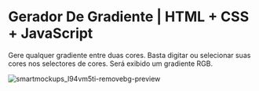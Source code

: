 # Gerador De Gradiente | HTML + CSS + JavaScript
Gere qualquer gradiente entre duas cores. Basta digitar ou selecionar suas cores nos selectores de cores. Será exibido um gradiente RGB.

![smartmockups_l94vm5ti-removebg-preview](https://user-images.githubusercontent.com/65633856/195220597-36414ab0-48ef-4c96-9f90-1faed937d70d.png)
